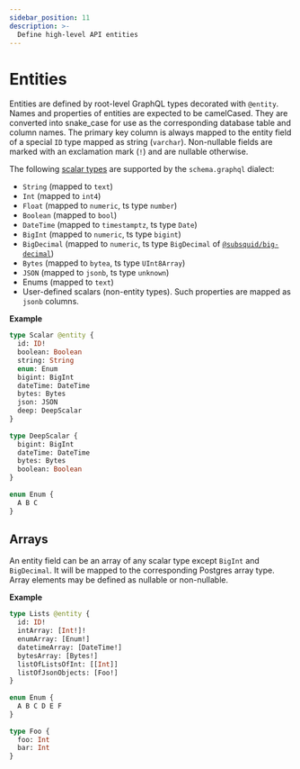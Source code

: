 ```yaml
---
sidebar_position: 11
description: >-
  Define high-level API entities
---
```


# Entities

Entities are defined by root-level GraphQL types decorated with `@entity`. Names and properties of entities are expected to be camelCased. They are converted into snake_case for use as the corresponding database table and column names. The primary key column is always mapped to the entity field of a special `ID` type mapped as string (`varchar`). Non-nullable fields are marked with an exclamation mark (`!`) and are nullable otherwise.

The following [scalar types](https://graphql.org/learn/schema/#scalar-types) are supported by the `schema.graphql` dialect:

- `String` (mapped to `text`)
- `Int` (mapped to `int4`)
- `Float` (mapped to `numeric`, ts type `number`)
- `Boolean` (mapped to `bool`)
- `DateTime` (mapped to `timestamptz`, ts type `Date`)
- `BigInt` (mapped to `numeric`, ts type `bigint`)
- `BigDecimal` (mapped to `numeric`, ts type `BigDecimal` of [`@subsquid/big-decimal`](https://www.npmjs.com/package/@subsquid/big-decimal))
- `Bytes` (mapped to `bytea`, ts type `UInt8Array`)
- `JSON` (mapped to `jsonb`, ts type `unknown`)
- Enums (mapped to `text`)
- User-defined scalars (non-entity types). Such properties are mapped as `jsonb` columns.

**Example** 
```graphql
type Scalar @entity {
  id: ID!
  boolean: Boolean
  string: String
  enum: Enum
  bigint: BigInt
  dateTime: DateTime
  bytes: Bytes
  json: JSON
  deep: DeepScalar
}
        
type DeepScalar {
  bigint: BigInt
  dateTime: DateTime
  bytes: Bytes
  boolean: Boolean
}
        
enum Enum {
  A B C
}
```

## Arrays

An entity field can be an array of any scalar type except `BigInt` and `BigDecimal`. It will be mapped to the corresponding Postgres array type. Array elements may be defined as nullable or non-nullable.

**Example**

```graphql
type Lists @entity {
  id: ID!
  intArray: [Int!]!
  enumArray: [Enum!]
  datetimeArray: [DateTime!]
  bytesArray: [Bytes!]
  listOfListsOfInt: [[Int]]
  listOfJsonObjects: [Foo!]
}
        
enum Enum {
  A B C D E F
}
        
type Foo {
  foo: Int
  bar: Int
}
```
